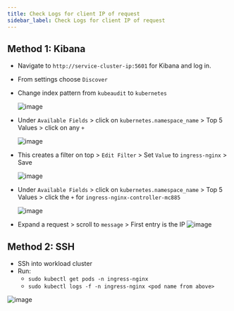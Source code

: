 ```yaml
---
title: Check Logs for client IP of request
sidebar_label: Check Logs for client IP of request
---
```



## Method 1: Kibana
- Navigate to `http://service-cluster-ip:5601` for Kibana and log in.
- From settings choose `Discover`
- Change index pattern from `kubeaudit` to `kubernetes`

    ![image](https://user-images.githubusercontent.com/60857664/121914319-72063380-cd32-11eb-8321-b23f7af2f6a6.png)

- Under `Available Fields` > click on `kubernetes.namespace_name` > Top 5 Values > click on any `+` 

    ![image](https://user-images.githubusercontent.com/60857664/121915237-52bbd600-cd33-11eb-8d87-617c1544925a.png)

- This creates a filter on top > `Edit Filter` > Set `Value` to `ingress-nginx` > Save

    ![image](https://user-images.githubusercontent.com/60857664/121915407-7a12a300-cd33-11eb-947c-e7140ce5f8f8.png)

- Under `Available Fields` > click on `kubernetes.namespace_name` > Top 5 Values > click the `+` for `ingress-nginx-controller-mc885`

    ![image](https://user-images.githubusercontent.com/60857664/121915864-e7becf00-cd33-11eb-80fd-4d0192919980.png)


- Expand a request > scroll to `message` > First entry is the IP
    ![image](https://user-images.githubusercontent.com/60857664/121913742-f0160a80-cd31-11eb-9280-443f97d819db.png)


## Method 2: SSH 

- SSh into workload cluster
- Run:
    - `sudo kubectl get pods -n ingress-nginx`
    - `sudo kubectl logs -f -n ingress-nginx <pod name from above>`

![image](https://user-images.githubusercontent.com/60857664/121916892-d7f3ba80-cd34-11eb-9aae-bcf732054f35.png)